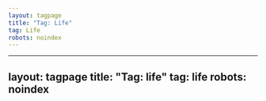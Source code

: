 ```yaml
---
layout: tagpage
title: "Tag: Life"
tag: Life
robots: noindex
---
```

---
layout: tagpage
title: "Tag: life"
tag: life
robots: noindex
---
